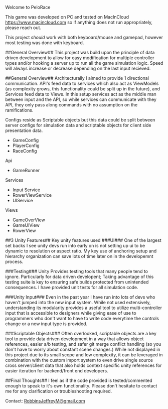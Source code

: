 Welcome to PeloRace

This game was developed on PC and tested on MacInCloud https://www.macincloud.com so if anything does not run appropriately, please reach out.

This project *should* work with both keyboard/mouse and gamepad, however most testing was done with keyboard.

##General Overview##
This project was build upon the principle of data driven development to allow for easy modification for multiple controller types and/or hooking a server up to run all the game simulation logic.
Speed will always increase or decrease depending on the last input recieved.

##General Overview##
Architecturally I aimed to provide 1 directional communication. API's feed data to services which also act as ViewModels (as complexity grows, this functionality could be split up in the future), and Services feed data to Views. 
In this setup services act as the middle man between input and the API, so while services can communicate with they API, they only pass along commands with no assumption on the ramifications.

Configs reside as Scriptable objects but this data could be split between server configs for simulation data and scriptable objects for client side presentation data.
- GameConfig
- PlayerConfig
- RaceConfig

Api
- GameRunner

Services
- Input Service
- RowerViewService
- UIService

Views
- GameOverView
- GameUIView
- RowerView

##3 Unity Features##
Key unity features used
###UI###
One of the largest set backs I see unity devs run into early on is not setting up ui to be dynamic to resolution or aspect ratio. My key use of anchoring setup and hierarchy organization can save lots of time later on in the developemnt process.

###Testing###
Unity Provides testing tools that many people tend to ignore. Particularly for data driven developent; Taking advantage of this testing suite is key to ensuring safe builds protected from unintended consequences. I have provided unit tests for all simulation code.

###Unity Input###
Even in the past year I have run into lots of devs who haven't jumped into the new input system. While not used extensively, understanding its modularity provides a useful tool to utilize multi-controller input that is accessible to designers while giving ease of use to programmers who don't want to have to write code everytime the controls change or a new input type is provided.

###Scriptable Objects###
Often overlooked, scriptable objects are a key tool to provide data driven development in a way that allows object references, easier a/b testing, and safer git merge conflict handling (so you don't have to worry about constant scene changes.) 
While not displayed in this project due to its small scope and low complexity, it can be leveraged in combination with the custom import system to even drive single source cross server/client data that also holds context specific unity references for easier iteration for backend/front end developers.

##Final Thoughts##
I feel as if the code provided is tested/commented enough to speak to it's own functionality. Please don't hesitate to contact me for any clarification or troubleshooting required.

Contact: RobbinsJeffreyM@gmail.com
